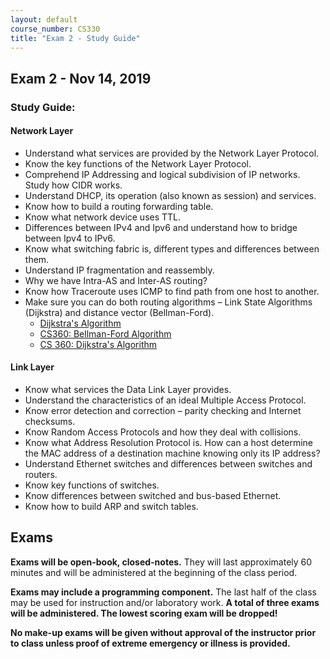 ```yaml
---
layout: default
course_number: CS330
title: "Exam 2 - Study Guide"
---
```


Exam 2 - Nov 14, 2019
-----------------------

### Study Guide:

#### Network Layer
- Understand what services are provided by the Network Layer Protocol.
- Know the key functions of the Network Layer Protocol.  
- Comprehend IP Addressing and logical subdivision of IP networks. Study how CIDR works.
- Understand DHCP, its operation (also known as session) and services.
- Know how to build a routing forwarding table.
- Know what network device uses TTL.
- Differences between IPv4 and Ipv6 and understand how to bridge between Ipv4 to IPv6.
- Know what switching fabric is, different types and differences between them. 
- Understand IP fragmentation and reassembly.
- Why we have Intra-AS and Inter-AS routing?
- Know how Traceroute uses ICMP to find path from one host to another. 
- Make sure you can do both routing algorithms – Link State Algorithms (Dijkstra) and distance vector (Bellman-Ford).
  - [Dijkstra's Algorithm](../slides/lecture7_network_layer_internet_routing_awnsers.pdf)
  - [CS360: Bellman-Ford Algorithm](https://ycpcs.github.io/cs360-spring2019/lectures/lecture21.html)
  - [CS 360: Dijkstra's Algorithm](https://ycpcs.github.io/cs360-spring2019/lectures/lecture22.html)

#### Link Layer
- Know what services the Data Link Layer provides.
- Understand the characteristics of an ideal Multiple Access Protocol.
- Know error detection and correction – parity checking and Internet checksums.
- Know Random Access Protocols and how they deal with collisions. 
- Know what Address Resolution Protocol is. How can a host determine the MAC address of a destination machine knowing only its IP address?
- Understand Ethernet switches and differences between switches and routers.
- Know key functions of switches. 
- Know differences between switched and bus-based Ethernet.
- Know how to build ARP and switch tables. 

Exams
-----------------

<strong>Exams will be open-book, closed-notes.</strong> They will last approximately 60 minutes and will be administered at the beginning of the class period.

<strong>Exams may include a programming component.</strong> The last half of the class may be used for instruction and/or laboratory work. 
<strong>A total of three exams will be administered. The lowest scoring exam will be dropped!</strong>

<strong>No make-up exams will be given without approval of the instructor prior to class unless proof of extreme emergency or illness is provided.</strong>
